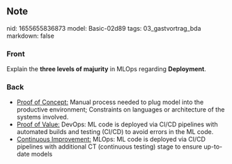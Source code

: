 ## Note
nid: 1655655836873
model: Basic-02d89
tags: 03_gastvortrag_bda
markdown: false

### Front
Explain the <b>three levels of majurity</b> in MLOps regarding <b>Deployment</b>.

### Back
<div><ul><li><u>Proof of Concept:</u> Manual process needed to plug model into the productive
environment; Constraints on languages or architecture of the systems involved.</li><li><u>Proof of Value:</u> DevOps: ML code is deployed via CI/CD pipelines with automated
builds and testing (CI/CD) to avoid errors in the ML code.</li><li><u>Continuous Improvement:</u> MLOps: ML code is deployed via CI/CD pipelines with additional CT
(continuous testing) stage to ensure up-to-date models</li></ul></div>
